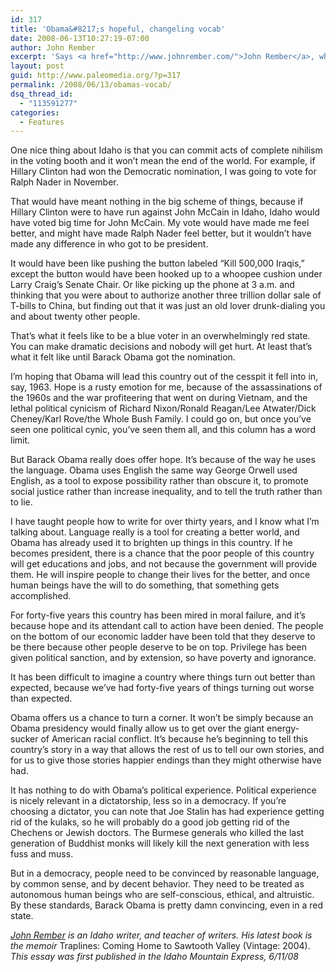 ```yaml
---
id: 317
title: 'Obama&#8217;s hopeful, changeling vocab'
date: 2008-06-13T10:27:19-07:00
author: John Rember
excerpt: 'Says <a href="http://www.johnrember.com/">John Rember</a>, who knows of what he speaks: Barack Obama really does offer hope. It’s because of the way he uses the language. Obama uses English the same way George Orwell used English, as a tool to expose possibility rather than obscure it...'
layout: post
guid: http://www.paleomedia.org/?p=317
permalink: /2008/06/13/obamas-vocab/
dsq_thread_id:
  - "113591277"
categories:
  - Features
---
```

One nice thing about Idaho is that you can commit acts of complete nihilism in the voting booth and it won’t mean the end of the world. For example, if Hillary Clinton had won the Democratic nomination, I was going to vote for Ralph Nader in November. 

That would have meant nothing in the big scheme of things, because if Hillary Clinton were to have run against John McCain in Idaho, Idaho would have voted big time for John McCain. My vote would have made me feel better, and might have made Ralph Nader feel better, but it wouldn’t have made any difference in who got to be president. 

It would have been like pushing the button labeled “Kill 500,000 Iraqis,” except the button would have been hooked up to a whoopee cushion under Larry Craig’s Senate Chair. Or like picking up the phone at 3 a.m. and thinking that you were about to authorize another three trillion dollar sale of T-bills to China, but finding out that it was just an old lover drunk-dialing you and about twenty other people. 

That’s what it feels like to be a blue voter in an overwhelmingly red state. You can make dramatic decisions and nobody will get hurt. At least that’s what it felt like until Barack Obama got the nomination. 

I’m hoping that Obama will lead this country out of the cesspit it fell into in, say, 1963. Hope is a rusty emotion for me, because of the assassinations of the 1960s and the war profiteering that went on during Vietnam, and the lethal political cynicism of Richard Nixon/Ronald Reagan/Lee Atwater/Dick Cheney/Karl Rove/the Whole Bush Family. I could go on, but once you’ve seen one political cynic, you’ve seen them all, and this column has a word limit.

But Barack Obama really does offer hope. It’s because of the way he uses the language. Obama uses English the same way George Orwell used English, as a tool to expose possibility rather than obscure it, to promote social justice rather than increase inequality, and to tell the truth rather than to lie.

I have taught people how to write for over thirty years, and I know what I’m talking about. Language really is a tool for creating a better world, and Obama has already used it to brighten up things in this country. If he becomes president, there is a chance that the poor people of this country will get educations and jobs, and not because the government will provide them. He will inspire people to change their lives for the better, and once human beings have the will to do something, that something gets accomplished.

For forty-five years this country has been mired in moral failure, and it’s because hope and its attendant call to action have been denied. The people on the bottom of our economic ladder have been told that they deserve to be there because other people deserve to be on top. Privilege has been given political sanction, and by extension, so have poverty and ignorance.

It has been difficult to imagine a country where things turn out better than expected, because we’ve had forty-five years of things turning out worse than expected. 

Obama offers us a chance to turn a corner. It won’t be simply because an Obama presidency would finally allow us to get over the giant energy-sucker of American racial conflict. It’s because he’s beginning to tell this country’s story in a way that allows the rest of us to tell our own stories, and for us to give those stories happier endings than they might otherwise have had.

It has nothing to do with Obama’s political experience. Political experience is nicely relevant in a dictatorship, less so in a democracy. If you’re choosing a dictator, you can note that Joe Stalin has had experience getting rid of the kulaks, so he will probably do a good job getting rid of the Chechens or Jewish doctors. The Burmese generals who killed the last generation of Buddhist monks will likely kill the next generation with less fuss and muss.

But in a democracy, people need to be convinced by reasonable language, by common sense, and by decent behavior. They need to be treated as autonomous human beings who are self-conscious, ethical, and altruistic. By these standards, Barack Obama is pretty damn convincing, even in a red state. 

_[John Rember](http://www.johnrember.com/) is an Idaho writer, and teacher of writers. His latest book is the memoir_ Traplines: Coming Home to Sawtooth Valley (Vintage: 2004). _This essay was first published in the Idaho Mountain Express, 6/11/08_